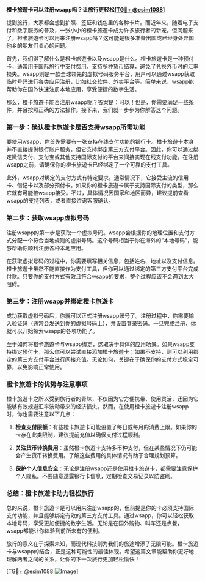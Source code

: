 **橙卡旅遊卡可以注册wsapp吗？让旅行更轻松[[TG💪+ @esim1088](https://t.me/s/esim1088)]**

提到旅行，大家都会想到护照、签证和钱包里的各种卡片。而近年来，随着电子支付和数字服务的普及，一张小小的橙卡旅遊卡成为许多旅行者的新宠。但问题来了，橙卡旅遊卡可以用来注册wsapp吗？这可能是很多准备出国或已经身处异国他乡的朋友们关心的问题。

首先，我们得了解什么是橙卡旅遊卡以及wsapp是什么。橙卡旅遊卡是一种预付卡，通常用于国际旅行中支付费用，支持多种货币结算，避免了兑换外币时的汇率损失。wsapp则是一款全球领先的虚拟号码服务平台，用户可以通过wsapp获取临时号码进行各类应用注册，比如社交软件、外卖平台等。简单来说，wsapp能帮助你在国外快速注册本地应用，享受便捷的数字生活。

那么，橙卡旅遊卡能否注册wsapp呢？答案是：可以！但是，你需要满足一些条件，并且按照正确的方法操作。接下来，我们就一步步为你解答这个问题。

### **第一步：确认橙卡旅遊卡是否支持wsapp所需功能**
要使用wsapp，你首先需要有一张支持在线支付功能的银行卡。橙卡旅遊卡本身并不直接提供银行账户服务，但它支持绑定第三方支付平台。因此，你可以通过绑定微信支付、支付宝或其他支持国际支付的平台来间接实现在线支付功能。在注册wsapp之前，请确保你的橙卡旅遊卡已经绑定了一个可靠的支付工具。

此外，wsapp对绑定的支付方式有特定要求。通常情况下，它接受主流的信用卡、借记卡以及部分预付卡。如果你的橙卡旅遊卡属于支持国际支付的类型，那么它就有可能被wsapp接受。不过，具体情况因国家和地区而异，建议提前查看wsapp的支持列表，或者直接咨询客服确认。

### **第二步：获取wsapp虚拟号码**
注册wsapp的第一步是获取一个虚拟号码。wsapp会根据你的地理位置和支付方式分配一个符合当地规则的虚拟号码。这个号码相当于你在海外的“本地号码”，能够帮助你顺利注册各种本地应用。

在获取虚拟号码的过程中，你需要填写相关信息，包括姓名、地址以及支付信息。橙卡旅遊卡虽然不能直接作为支付工具，但你可以通过绑定的第三方支付平台完成付款。只要你的支付方式有效且符合wsapp的要求，整个过程应该不会遇到太大阻碍。

### **第三步：注册wsapp并绑定橙卡旅遊卡**
成功获取虚拟号码后，你就可以正式注册wsapp账号了。注册过程中，你需要输入验证码（通常会发送到你的虚拟号码上），并设置登录密码。一旦完成注册，你就可以开始探索wsapp的各项功能了。

至于如何将橙卡旅遊卡与wsapp绑定，这取决于具体的应用场景。如果wsapp支持绑定预付卡，那么你可以尝试直接添加橙卡旅遊卡；如果不支持，则可以利用绑定的第三方支付平台进行间接充值。无论如何，关键在于确保你的支付方式稳定可靠，以免影响正常使用。

### **橙卡旅遊卡的优势与注意事项**
橙卡旅遊卡之所以受到旅行者的青睐，不仅因为它方便携带、使用灵活，还因为它能够有效规避汇率波动带来的经济损失。然而，在使用橙卡旅遊卡注册wsapp时，你也需要注意以下几点：

1. **检查支付限额**：有些橙卡旅遊卡可能设置了每日或每月的消费上限。如果你的卡存在此类限制，建议提前充值以确保支付过程顺利。
   
2. **关注货币转换费用**：虽然橙卡旅遊卡支持多币种支付，但在某些情况下仍可能会产生货币转换费用。了解这些费用的具体情况有助于合理规划预算。

3. **保护个人信息安全**：无论是注册wsapp还是使用橙卡旅遊卡，都需要注意保护个人隐私。不要随意透露银行卡信息，定期检查交易记录以防盗刷。

### **总结：橙卡旅遊卡助力轻松旅行**
总的来说，橙卡旅遊卡是可以用来注册wsapp的，但前提是你的卡必须支持国际支付功能，并且能够绑定有效的第三方支付工具。通过wsapp，你可以轻松获取本地号码，享受更加便捷的数字生活。无论是在国外购物、叫车还是点餐，wsapp都能让你体验到前所未有的便利。

旅行的意义在于探索未知，而现代科技则为我们的旅途增添了无限可能。橙卡旅遊卡与wsapp的结合，正是这种可能性的最佳体现。希望这篇文章能帮助你更好地理解两者之间的关系，让你的下一次旅行更加轻松愉快！

[[TG💪+ @esim1088](https://t.me/s/esim1088) ![Image](https://i.postimg.cc/4NQfJmqS/Snipaste-2025-05-13-00-14-12.png)]
